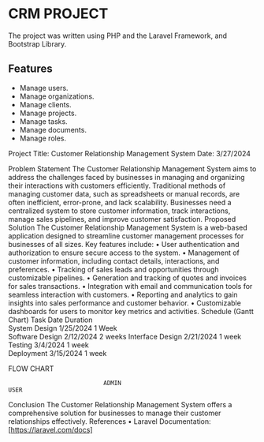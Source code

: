 # CRM PROJECT
The project was written using PHP and the Laravel Framework, and Bootstrap Library.

## Features
- Manage users.
- Manage organizations.
- Manage clients.
- Manage projects.
- Manage tasks.
- Manage documents.
- Manage roles.


Project Title: Customer Relationship Management System
Date: 3/27/2024

Problem Statement
The Customer Relationship Management System aims to address the challenges faced by businesses in managing and organizing their interactions with customers efficiently. Traditional methods of managing customer data, such as spreadsheets or manual records, are often inefficient, error-prone, and lack scalability. Businesses need a centralized system to store customer information, track interactions, manage sales pipelines, and improve customer satisfaction.
Proposed Solution
The Customer Relationship Management System is a web-based application designed to streamline customer management processes for businesses of all sizes. Key features include:
•	User authentication and authorization to ensure secure access to the system.
•	Management of customer information, including contact details, interactions, and preferences.
•	Tracking of sales leads and opportunities through customizable pipelines.
•	Generation and tracking of quotes and invoices for sales transactions.
•	Integration with email and communication tools for seamless interaction with customers.
•	Reporting and analytics to gain insights into sales performance and customer behavior.
•	Customizable dashboards for users to monitor key metrics and activities.
Schedule (Gantt Chart)
Task	Date	Duration	
System Design	1/25/2024	1 Week	
Software Design	2/12/2024	2 weeks	
Interface Design	2/21/2024	1 week	
Testing	3/4/2024	1 week	
Deployment	3/15/2024	1 week	

FLOW CHART

                                                                       








                               ADMIN                                     USER
 
Conclusion
The Customer Relationship Management System offers a comprehensive solution for businesses to manage their customer relationships effectively. 
References
•	Laravel Documentation: [https://laravel.com/docs]

